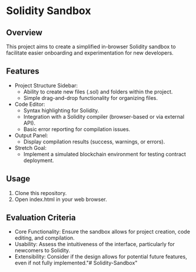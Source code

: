 # Solidity Sandbox

## Overview
This project aims to create a simplified in-browser Solidity sandbox to facilitate easier onboarding and experimentation for new developers.

## Features
- Project Structure Sidebar:
    - Ability to create new files (.sol) and folders within the project.
    - Simple drag-and-drop functionality for organizing files.
- Code Editor:
    - Syntax highlighting for Solidity.
    - Integration with a Solidity compiler (browser-based or via external API).
    - Basic error reporting for compilation issues.
- Output Panel:
    - Display compilation results (success, warnings, or errors).
- Stretch Goal:
    - Implement a simulated blockchain environment for testing contract deployment.

## Usage
1. Clone this repository.
2. Open index.html in your web browser.

## Evaluation Criteria
- Core Functionality: Ensure the sandbox allows for project creation, code editing, and compilation.
- Usability: Assess the intuitiveness of the interface, particularly for newcomers to Solidity.
- Extensibility: Consider if the design allows for potential future features, even if not fully implemented."# Solidity-Sandbox" 
